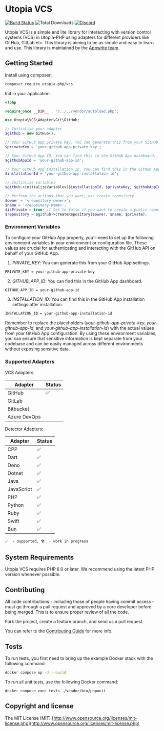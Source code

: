 # Utopia VCS

[![Build Status](https://travis-ci.org/utopia-php/vcs.svg?branch=master)](https://travis-ci.com/utopia-php/vcs)
![Total Downloads](https://img.shields.io/packagist/dt/utopia-php/vcs.svg)
[![Discord](https://img.shields.io/discord/564160730845151244?label=discord)](https://appwrite.io/discord)

Utopia VCS is a simple and lite library for interacting with version control systems (VCS) in Utopia-PHP using adapters for different providers like GitHub, GitLab etc. This library is aiming to be as simple and easy to learn and use. This library is maintained by the [Appwrite team](https://appwrite.io).

## Getting Started

Install using composer:
```bash
composer require utopia-php/vcs
```

Init in your application:
```php
<?php

require_once __DIR__ . '/../../vendor/autoload.php';

use Utopia\VCS\Adapter\Git\GitHub;

// Initialise your adapter
$github = new GitHub();

// Your GitHub app private key. You can generate this from your GitHub App settings.
$privateKey = 'your-github-app-private-key';

// Your GitHub App ID. You can find this in the GitHub App dashboard.
$githubAppId = 'your-github-app-id';

// Your GitHub App installation ID. You can find this in the GitHub App installation settings.
$installationId = 'your-github-app-installation-id';

// Initialise variables
$github->initializeVariables($installationId, $privateKey, $githubAppId);

// Perform the actions that you want, ex: create repository
$owner = '<repository-owner>';
$name = '<repository-name>';
$isPrivate = true; // Set to false if you want to create a public repository
$repository = $github->createRepository($owner, $name, $private);
```

### Environment Variables
To configure your GitHub App properly, you'll need to set up the following environment variables in your environment or configuration file. These values are crucial for authenticating and interacting with the GitHub API on behalf of your GitHub App.

1. *PRIVATE_KEY*: You can generate this from your GitHub App settings.
```bash
PRIVATE_KEY = your-github-app-private-key
```
2. *GITHUB_APP_ID*: You can find this in the GitHub App dashboard.
```bash
GITHUB_APP_ID = your-github-app-id
```
3. *INSTALLATION_ID*: You can find this in the GitHub App installation settings after installation.
```bash
INSTALLATION_ID = your-github-app-installation-id
```

Remember to replace the placeholders (*your-github-app-private-key*, *your-github-app-id*, and *your-github-app-installation-id*) with the actual values from your GitHub App configuration.
By using these environment variables, you can ensure that sensitive information is kept separate from your codebase and can be easily managed across different environments without exposing sensitive data.

### Supported Adapters

VCS Adapters:

| Adapter | Status |
|---------|---------|
| GitHub | ✅ |
| GitLab |  |
| Bitbucket |  |
| Azure DevOps |  |

Detector Adapters:

| Adapter | Status |
|---------|---------|
| CPP | ✅ |
| Dart | ✅ |
| Deno | ✅ |
| Dotnet | ✅ |
| Java | ✅ |
| JavaScript | ✅ |
| PHP | ✅ |
| Python | ✅ |
| Ruby | ✅ |
| Swift | ✅ |
| Bun | ✅ |

`✅  - supported, 🛠  - work in progress`

## System Requirements

Utopia VCS requires PHP 8.0 or later. We recommend using the latest PHP version whenever possible.


## Contributing

All code contributions - including those of people having commit access - must go through a pull request and approved by a core developer before being merged. This is to ensure proper review of all the code.

Fork the project, create a feature branch, and send us a pull request.

You can refer to the [Contributing Guide](CONTRIBUTING.md) for more info.

## Tests

To run tests, you first need to bring up the example Docker stack with the following command:

```bash
docker compose up -d --build
```

To run all unit tests, use the following Docker command:

```bash
docker compose exec tests ./vendor/bin/phpunit
```

## Copyright and license

The MIT License (MIT) [http://www.opensource.org/licenses/mit-license.php](http://www.opensource.org/licenses/mit-license.php)
